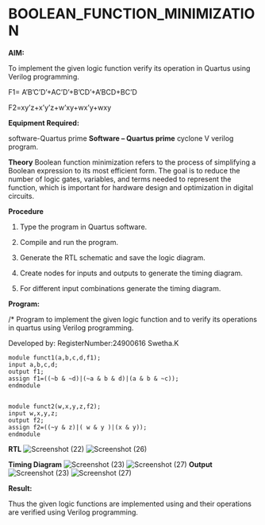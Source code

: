 # BOOLEAN_FUNCTION_MINIMIZATION

**AIM:**

To implement the given logic function verify its operation in Quartus using Verilog programming.

F1= A’B’C’D’+AC’D’+B’CD’+A’BCD+BC’D 

F2=xy’z+x’y’z+w’xy+wx’y+wxy

**Equipment Required:**

software-Quartus prime
**Software – Quartus prime**
cyclone V verilog program.

**Theory**
Boolean function minimization refers to the process of simplifying a Boolean expression to its most efficient form. The goal is to reduce the number of logic gates, variables, and terms needed to represent the function, which is important for hardware design and optimization in digital circuits.

**Procedure**

1.	Type the program in Quartus software.

2.	Compile and run the program.

3.	Generate the RTL schematic and save the logic diagram.

4.	Create nodes for inputs and outputs to generate the timing diagram.

5.	For different input combinations generate the timing diagram.


**Program:**

/* Program to implement the given logic function and to verify its operations in quartus using Verilog programming. 

Developed by: RegisterNumber:24900616 Swetha.K
```
module funct1(a,b,c,d,f1);
input a,b,c,d;
output f1;
assign f1=((~b & ~d)|(~a & b & d)|(a & b & ~c));
endmodule


module funct2(w,x,y,z,f2);
input w,x,y,z;
output f2;
assign f2=((~y & z)|( w & y )|(x & y));
endmodule
```



**RTL**
![Screenshot (22)](https://github.com/user-attachments/assets/35341a36-d870-4724-ade4-4c668c79bb24)
![Screenshot (26)](https://github.com/user-attachments/assets/5ba56cb4-5466-48f0-83b2-b20041d15918)



**Timing Diagram**
![Screenshot (23)](https://github.com/user-attachments/assets/68f195d2-610b-41e5-9a9a-93d2ad64d357)
![Screenshot (27)](https://github.com/user-attachments/assets/ad623bc4-ce8c-49d6-a42b-5e2f8e3f09cd)
**Output**
![Screenshot (23)](https://github.com/user-attachments/assets/68f195d2-610b-41e5-9a9a-93d2ad64d357)
![Screenshot (27)](https://github.com/user-attachments/assets/ad623bc4-ce8c-49d6-a42b-5e2f8e3f09cd)


**Result:**

Thus the given logic functions are implemented using and their operations are verified using Verilog programming.

